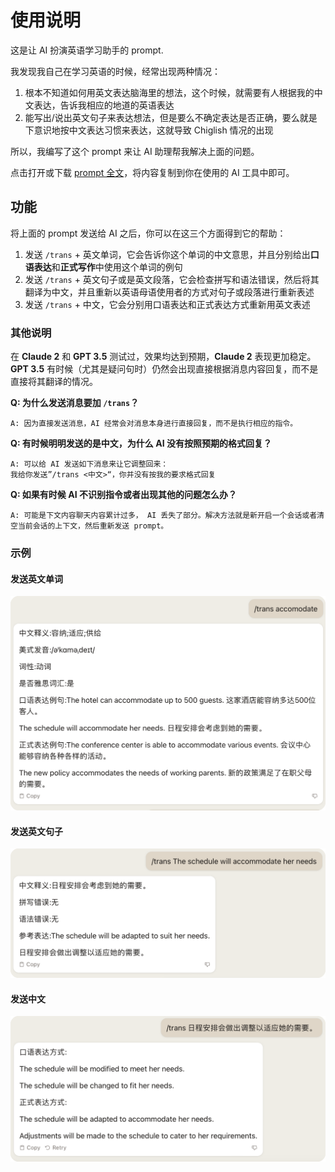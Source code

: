 # 使用说明

这是让 AI 扮演英语学习助手的 prompt.

我发现我自己在学习英语的时候，经常出现两种情况：

1. 根本不知道如何用英文表达脑海里的想法，这个时候，就需要有人根据我的中文表达，告诉我相应的地道的英语表达
2. 能写出/说出英文句子来表达想法，但是要么不确定表达是否正确，要么就是下意识地按中文表达习惯来表达，这就导致 Chiglish 情况的出现

所以，我编写了这个 prompt 来让 AI 助理帮我解决上面的问题。

点击打开或下载 [prompt 全文](./prompt_trans.txt)，将内容复制到你在使用的 AI 工具中即可。

## 功能

将上面的 prompt 发送给 AI 之后，你可以在这三个方面得到它的帮助：

1. 发送 ```/trans``` + 英文单词，它会告诉你这个单词的中文意思，并且分别给出**口语表达**和**正式写作**中使用这个单词的例句
2. 发送 ```/trans``` + 英文句子或是英文段落，它会检查拼写和语法错误，然后将其翻译为中文，并且重新以英语母语使用者的方式对句子或段落进行重新表述
3. 发送 ```/trans``` + 中文，它会分别用口语表达和正式表达方式重新用英文表述

### 其他说明

在 **Claude 2** 和 **GPT 3.5** 测试过，效果均达到预期，**Claude 2** 表现更加稳定。**GPT 3.5** 有时候（尤其是疑问句时）仍然会出现直接根据消息内容回复，而不是直接将其翻译的情况。

**Q: 为什么发送消息要加 ```/trans```？**

```
A: 因为直接发送消息，AI 经常会对消息本身进行直接回复，而不是执行相应的指令。
```

**Q: 有时候明明发送的是中文，为什么 AI 没有按照预期的格式回复？**
```
A: 可以给 AI 发送如下消息来让它调整回来：
我给你发送”/trans <中文>“，你并没有按我的要求格式回复
```

**Q: 如果有时候 AI 不识别指令或者出现其他的问题怎么办？**

```
A: 可能是下文内容聊天内容累计过多， AI 丢失了部分。解决方法就是新开启一个会话或者清空当前会话的上下文，然后重新发送 prompt。
```

### 示例

#### 发送英文单词

 ![发送英文单词](./word.png)

#### 发送英文句子

 ![发送英文句子](./sentences.png)

#### 发送中文

 ![发送中文](./trans.png)